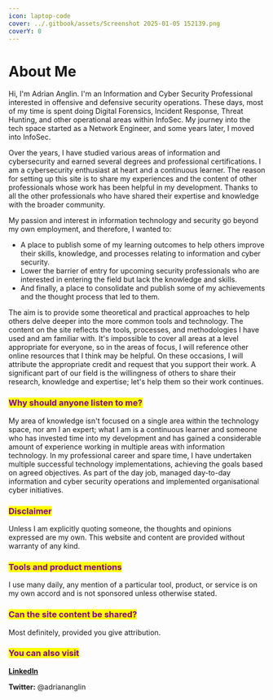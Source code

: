 ```yaml
---
icon: laptop-code
cover: ../.gitbook/assets/Screenshot 2025-01-05 152139.png
coverY: 0
---
```


# About Me

Hi, I'm Adrian Anglin. I'm an Information and Cyber Security Professional interested in offensive and defensive security operations. These days, most of my time is spent doing Digital Forensics, Incident Response, Threat Hunting, and other operational areas within InfoSec. My journey into the tech space started as a Network Engineer, and some years later, I moved into InfoSec.&#x20;

Over the years, I have studied various areas of information and cybersecurity and earned several degrees and professional certifications. I am a cybersecurity enthusiast at heart and a continuous learner. The reason for setting up this site is to share my experiences and the content of other professionals whose work has been helpful in my development. Thanks to all the other professionals who have shared their expertise and knowledge with the broader community.&#x20;

My passion and interest in information technology and security go beyond my own employment, and therefore, I wanted to:

* A place to publish some of my learning outcomes to help others improve their skills, knowledge, and processes relating to information and cyber security.
* Lower the barrier of entry for upcoming security professionals who are interested in entering the field but lack the knowledge and skills.
* And finally, a place to consolidate and publish some of my achievements and the thought process that led to them.

The aim is to provide some theoretical and practical approaches to help others delve deeper into the more common tools and technology. The content on the site reflects the tools, processes, and methodologies I have used and am familiar with. It's impossible to cover all areas at a level appropriate for everyone, so in the areas of focus, I will reference other online resources that I think may be helpful. On these occasions, I will attribute the appropriate credit and request that you support their work. A significant part of our field is the willingness of others to share their research, knowledge and expertise; let's help them so their work continues.

### <mark style="color:purple;">Why should anyone listen to me?</mark>

My area of knowledge isn't focused on a single area within the technology space, nor am I an expert; what I am is a continuous learner and someone who has invested time into my development and has gained a considerable amount of experience working in multiple areas with information technology. In my professional career and spare time, I have undertaken multiple successful technology implementations, achieving the goals based on agreed objectives. As part of the day job, managed day-to-day information and cyber security operations and implemented organisational cyber initiatives.

### <mark style="color:purple;">Disclaimer</mark>

Unless I am explicitly quoting someone, the thoughts and opinions expressed are my own. This website and content are provided without warranty of any kind.

### <mark style="color:purple;">Tools and product mentions</mark> <a href="#product-mentions" id="product-mentions"></a>

I use many daily, any mention of a particular tool, product, or service is on my own accord and is not sponsored unless otherwise stated.&#x20;

### <mark style="color:purple;">Can the site content be shared?</mark>

Most definitely, provided you give attribution.

### <mark style="color:purple;">**You can also visit**</mark>

[**LinkedIn**](https://www.linkedin.com/in/adrian-anglin-76b29972)

**Twitter:** @adriananglin

